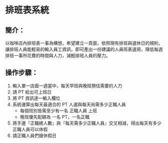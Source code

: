 # 排班表系統

## 簡介：

以咖啡店內排班表一事為構想，希望建立一頁面，依照現有排班與選休日的規則，讓排班人員能輕易的輸入員工資訊，即可產出一份建議的人員班表選用，降低每週排班一事所花費的時間與人力，減輕排班人員的壓力。

## 操作步驟：

1. 輸入單一店面一週當中，每天早班與晚班預估需要的人力
2. 請 PT 給出可上班日
3. 將 PT 資訊逐一輸入欄位
4. 系統運算出每天最適合的 PT 人選與每天尚需多少正職人員
    * 每個班別皆需至少有一名 正職人員 上班
    * 晚班優先配額為 一名 PT，一名正職
5. 將手邊『正職總人數』與『每天需多少正職人員』交叉相減，得出每天有多少正職人員可以休假
6. 請正職人員們搶休假日